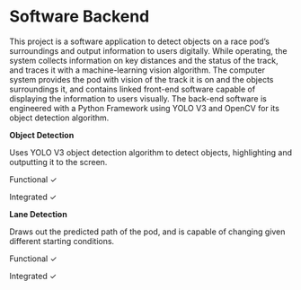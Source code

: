 # Software Backend

This project is a software application to detect objects on a race pod’s surroundings and output information to users digitally. While operating, the system collects information on key distances and the status of the track, and traces it with a machine-learning vision algorithm. The computer system provides the pod with vision of the track it is on and the objects surroundings it, and contains linked front-end software capable of displaying the information to users visually. The back-end software is engineered with a Python Framework using YOLO V3 and OpenCV for its object detection algorithm.

**Object Detection**

Uses YOLO V3 object detection algorithm to detect objects, highlighting and outputting it to the screen. 

Functional ✓ 

Integrated ✓ 

**Lane Detection**

Draws out the predicted path of the pod, and is capable of changing given different starting conditions.

Functional ✓

Integrated ✓
